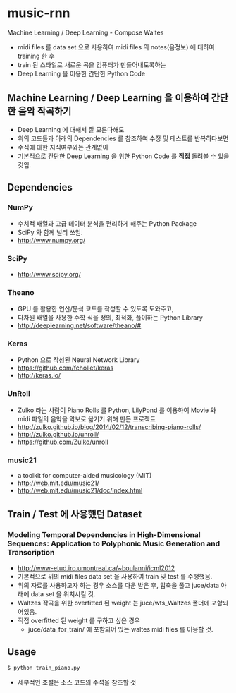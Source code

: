 music-rnn
========
Machine Learning / Deep Learning - Compose Waltes
>
- midi files 를 data set 으로 사용하여 midi files 의 notes(음정보) 에 대하여 training 한 후
- train 된 스타일로 새로운 곡을 컴퓨터가 만들어내도록하는
- Deep Learning 을 이용한 간단한 Python Code

Machine Learning / Deep Learning 을 이용하여 간단한 음악 작곡하기
--------
>
- Deep Learning 에 대해서 잘 모른다해도
- 위의 코드들과 아래의 Dependencies 를 참조하여 수정 및 테스트를 반복하다보면
- 수식에 대한 지식여부와는 관계없이
- 기본적으로 간단한 Deep Learning 을 위한 Python Code 를 **직접** 돌려볼 수 있을 것임.



Dependencies
--------
### NumPy
- 수치적 배열과 고급 데이터 분석을 편리하게 해주는 Python Package
- SciPy 와 함께 널리 쓰임.
- http://www.numpy.org/

### SciPy
- http://www.scipy.org/

### Theano
- GPU 를 활용한 연산/분석 코드를 작성할 수 있도록 도와주고, 
- 다차원 배열을 사용한 수학 식을 정의, 최적화, 풀이하는 Python Library
- http://deeplearning.net/software/theano/#

### Keras
- Python 으로 작성된 Neural Network Library
- https://github.com/fchollet/keras
- http://keras.io/

### UnRoll
- Zulko 라는 사람이 Piano Rolls 를 Python, LilyPond 를 이용하여 Movie 와 midi 파일의 음악을 악보로 옮기기 위해 만든 프로젝트
- http://zulko.github.io/blog/2014/02/12/transcribing-piano-rolls/
- http://zulko.github.io/unroll/
- https://github.com/Zulko/unroll

### music21
- a toolkit for computer-aided musicology (MIT)
- http://web.mit.edu/music21/
- http://web.mit.edu/music21/doc/index.html



Train / Test 에 사용했던 Dataset
--------
### Modeling Temporal Dependencies in High-Dimensional Sequences: Application to Polyphonic Music Generation and Transcription
- http://www-etud.iro.umontreal.ca/~boulanni/icml2012
- 기본적으로 위의 midi files data set 을 사용하여 train 및 test 를 수행했음.
- 위의 자료를 사용하고자 하는 경우 소스를 다운 받은 후, 압축을 풀고 juce/data 아래에 data set 을 위치시킬 것.
- Waltzes 작곡을 위한 overfitted 된 weight 는 juce/wts_Waltzes 폴더에 포함되어있음.
- 직접 overfitted 된 weight 를 구하고 싶은 경우
  * juce/data_for_train/ 에 포함되어 있는 waltes midi files 를 이용할 것.



Usage
--------
```sh
$ python train_piano.py
```
- 세부적인 조절은 소스 코드의 주석을 참조할 것
